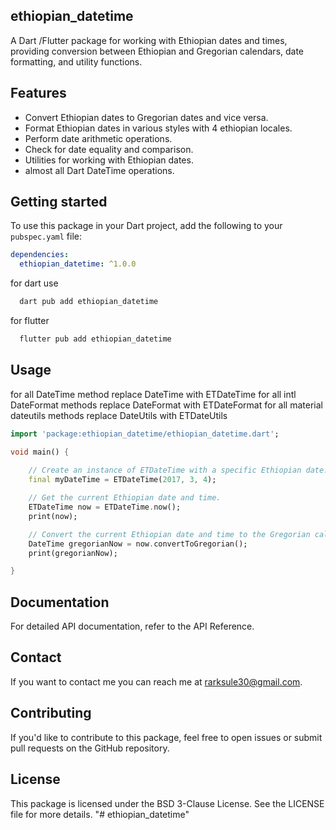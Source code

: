 ## ethiopian_datetime

A Dart /Flutter package for working with Ethiopian dates and times, providing conversion between Ethiopian and Gregorian calendars, date formatting, and utility functions.

## Features

- Convert Ethiopian dates to Gregorian dates and vice versa.
- Format Ethiopian dates in various styles with 4 ethiopian locales.
- Perform date arithmetic operations.
- Check for date equality and comparison.
- Utilities for working with Ethiopian dates.
- almost all Dart DateTime operations.

## Getting started

To use this package in your Dart project, add the following to your `pubspec.yaml` file:

```yaml
dependencies:
  ethiopian_datetime: ^1.0.0
```
for dart use 
```bash
  dart pub add ethiopian_datetime
```

for flutter
```bash
  flutter pub add ethiopian_datetime
```

## Usage

for all DateTime method replace DateTime with ETDateTime
for all intl DateFormat methods replace DateFormat with ETDateFormat
for all material dateutils methods replace DateUtils with ETDateUtils

```dart
import 'package:ethiopian_datetime/ethiopian_datetime.dart';

void main() {
    
    // Create an instance of ETDateTime with a specific Ethiopian date.
    final myDateTime = ETDateTime(2017, 3, 4);

    // Get the current Ethiopian date and time.
    ETDateTime now = ETDateTime.now();
    print(now);

    // Convert the current Ethiopian date and time to the Gregorian calendar.
    DateTime gregorianNow = now.convertToGregorian();
    print(gregorianNow);

}

```

## Documentation
For detailed API documentation, refer to the API Reference.

## Contact
If you want to contact me you can reach me at rarksule30@gmail.com.

## Contributing
If you'd like to contribute to this package, feel free to open issues or submit pull requests on the GitHub repository.

## License
This package is licensed under the BSD 3-Clause License. See the LICENSE file for more details.
"# ethiopian_datetime" 
